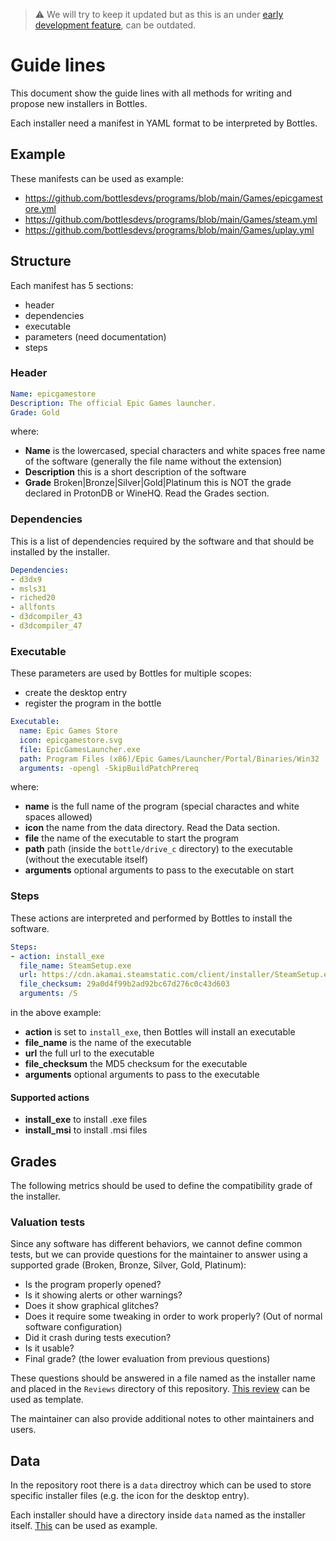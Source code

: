 > ⚠️ We will try to keep it updated but as this is an under [early development feature](https://usebottles.com/blog/release-2021.7.28/#what-are-installers), can be outdated.

# Guide lines
This document show the guide lines with all methods for writing and propose new installers in Bottles.

Each installer need a manifest in YAML format to be interpreted by Bottles.

## Example
These manifests can be used as example:
- https://github.com/bottlesdevs/programs/blob/main/Games/epicgamestore.yml
- https://github.com/bottlesdevs/programs/blob/main/Games/steam.yml
- https://github.com/bottlesdevs/programs/blob/main/Games/uplay.yml

## Structure
Each manifest has 5 sections:
- header
- dependencies
- executable
- parameters (need documentation)
- steps

### Header
```yaml
Name: epicgamestore
Description: The official Epic Games launcher.
Grade: Gold
```

where:
- **Name** is the lowercased, special characters and white spaces free name of the software (generally the file name without the extension)
- **Description** this is a short description of the software
- **Grade** Broken|Bronze|Silver|Gold|Platinum this is NOT the grade declared in ProtonDB or WineHQ. Read the Grades section.

### Dependencies
This is a list of dependencies required by the software and that should be installed by the installer.

```yaml
Dependencies:
- d3dx9
- msls31
- riched20
- allfonts
- d3dcompiler_43
- d3dcompiler_47
```

### Executable
These parameters are used by Bottles for multiple scopes:
- create the desktop entry
- register the program in the bottle

```yaml
Executable:
  name: Epic Games Store
  icon: epicgamestore.svg
  file: EpicGamesLauncher.exe
  path: Program Files (x86)/Epic Games/Launcher/Portal/Binaries/Win32
  arguments: -opengl -SkipBuildPatchPrereq
```

where:
- **name** is the full name of the program (special charactes and white spaces allowed)
- **icon** the name from the data directory. Read the Data section.
- **file** the name of the executable to start the program
- **path** path (inside the `bottle/drive_c` directory) to the executable (without the executable itself)
- **arguments** optional arguments to pass to the executable on start

### Steps
These actions are interpreted and performed by Bottles to install the software.

```yaml
Steps:
- action: install_exe
  file_name: SteamSetup.exe
  url: https://cdn.akamai.steamstatic.com/client/installer/SteamSetup.exe
  file_checksum: 29a0d4f99b2ad92bc67d276c0c43d603
  arguments: /S
```

in the above example:
- **action** is set to `install_exe`, then Bottles will install an executable
- **file_name** is the name of the executable
- **url** the full url to the executable
- **file_checksum** the MD5 checksum for the executable
- **arguments** optional arguments to pass to the executable

#### Supported actions
- **install_exe** to install .exe files
- **install_msi** to install .msi files

## Grades
The following metrics should be used to define the compatibility grade of the installer.

### Valuation tests
Since any software has different behaviors, we cannot define common tests, but we can provide questions for the maintainer to answer using a supported grade (Broken, Bronze, Silver, Gold, Platinum):
- Is the program properly opened?
- Is it showing alerts or other warnings?
- Does it show graphical glitches?
- Does it require some tweaking in order to work properly? (Out of normal software configuration)
- Did it crash during tests execution?
- Is it usable?
- Final grade? (the lower evaluation from previous questions)

These questions should be answered in a file named as the installer name and placed in the `Reviews` directory of this repository. [This review](https://github.com/bottlesdevs/programs/blob/main/Reviews/epicgamestore.md) can be used as template.

The maintainer can also provide additional notes to other maintainers and users.

## Data
In the repository root there is a `data` directroy which can be used to store specific installer files (e.g. the icon for the desktop entry).

Each installer should have a directory inside `data` named as the installer itself. [This](https://github.com/bottlesdevs/programs/tree/main/data/epicgamestore) can be used as example.
